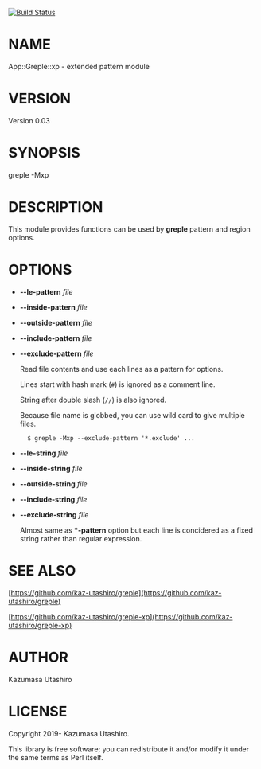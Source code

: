 [![Build Status](https://travis-ci.com/kaz-utashiro/greple-xp.svg?branch=master)](https://travis-ci.com/kaz-utashiro/greple-xp)
# NAME

App::Greple::xp - extended pattern module

# VERSION

Version 0.03

# SYNOPSIS

greple -Mxp

# DESCRIPTION

This module provides functions can be used by **greple** pattern and
region options.

# OPTIONS

- **--le-pattern** _file_
- **--inside-pattern** _file_
- **--outside-pattern** _file_
- **--include-pattern** _file_
- **--exclude-pattern** _file_

    Read file contents and use each lines as a pattern for options.

    Lines start with hash mark (`#`) is ignored as a comment line.

    String after double slash (`//`) is also ignored.

    Because file name is globbed, you can use wild card to give multiple
    files.

        $ greple -Mxp --exclude-pattern '*.exclude' ...

- **--le-string** _file_
- **--inside-string** _file_
- **--outside-string** _file_
- **--include-string** _file_
- **--exclude-string** _file_

    Almost same as **\*-pattern** option but each line is concidered as a
    fixed string rather than regular expression.

# SEE ALSO

[https://github.com/kaz-utashiro/greple](https://github.com/kaz-utashiro/greple)

[https://github.com/kaz-utashiro/greple-xp](https://github.com/kaz-utashiro/greple-xp)

# AUTHOR

Kazumasa Utashiro

# LICENSE

Copyright 2019- Kazumasa Utashiro.

This library is free software; you can redistribute it and/or modify
it under the same terms as Perl itself.
